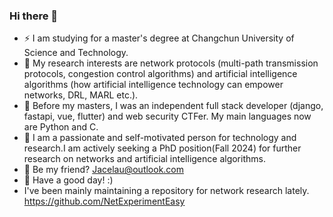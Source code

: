 ### Hi there 👋

- ⚡ I am studying for a master's degree at Changchun University of Science and Technology.
- 🔭 My research interests are network protocols (multi-path transmission protocols, congestion control algorithms) and artificial intelligence algorithms (how artificial intelligence technology can empower networks, DRL, MARL etc.).
- 🌱 Before my masters, I was an independent full stack developer (django, fastapi, vue, flutter) and web security CTFer. My main languages now are Python and C.
- 🤔 I am a passionate and self-motivated person for technology and research.I am actively seeking a PhD position(Fall 2024) for further research on networks and artificial intelligence algorithms.
- 🌈 Be my friend? Jacelau@outlook.com
- 👯 Have a good day! :)
- I've been mainly maintaining a repository for network research lately. https://github.com/NetExperimentEasy


<!--
<div>
<p align="center">
  <a href="https://github.com/derekwin">
  <img src="https://github-readme-stats.vercel.app/api/top-langs/?username=derekwin&layout=compact" />
  </a>
</p>
</div>
-->

